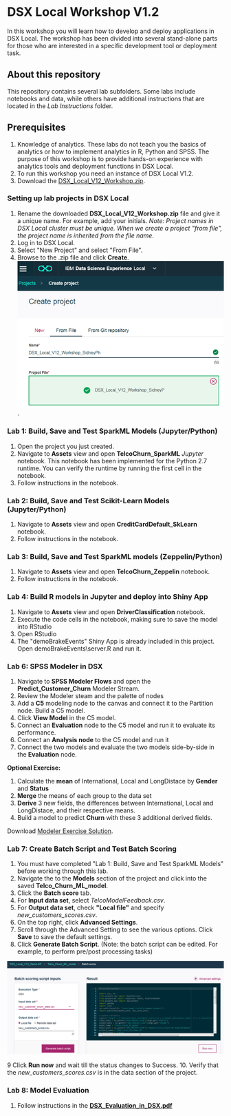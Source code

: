 # DSX Local Workshop V1.2
In this workshop you will learn how to develop and deploy applications in DSX Local. The workshop has been divided into several stand-alone parts for those who are interested in a specific development tool or deployment task. 

## About this repository
This repository contains several lab subfolders. Some labs include notebooks and data, while others have additional instructions that are located in the *Lab Instructions* folder. 

## Prerequisites
1. Knowledge of analytics. These labs do not teach you the basics of analytics or how to implement analytics in R, Python and SPSS. The purpose of this workshop is to provide hands-on experience with analytics tools and deployment functions in DSX Local. 
2. To run this workshop you need an instance of DSX Local V1.2. 
3. Download the [DSX_Local_V12_Workshop.zip](https://github.com/SidneyPhoon/DSX_Local_Workshop_V12/blob/master/DSX%20Local%20Projects/DSX_Local_V12_Workshop.zip?raw=true).

### Setting up lab projects in DSX Local
1. Rename the downloaded **DSX_Local_V12_Workshop.zip** file and give it a unique name.  For example, add your initials.    *Note: Project names in DSX Local cluster must be unique. When we create a project "from file", the project name is inherited from the file name*.
2. Log in to DSX Local.
3. Select "New Project" and select "From File".
4. Browse to the .zip file and click **Create**.
![ProjectFromFile](/img/CreateProjectFromFile.png?raw=true).

### Lab 1: Build, Save and Test SparkML Models (Jupyter/Python)
1. Open the project you just created. 
2. Navigate to **Assets** view and open **TelcoChurn_SparkML** *Jupyter* notebook. This notebook has been implemented for the Python 2.7 runtime. You can verify the runtime by running the first cell in the notebook. 
3. Follow instructions in the notebook.

### Lab 2: Build, Save and Test Scikit-Learn Models (Jupyter/Python)
1. Navigate to **Assets** view and open **CreditCardDefault_SkLearn** notebook.  
2. Follow instructions in the notebook.

### Lab 3: Build, Save and Test SparkML models (Zeppelin/Python)
1. Navigate to **Assets** view and open **TelcoChurn_Zeppelin** notebook.  
2. Follow instructions in the notebook.

### Lab 4: Build R models in Jupyter and deploy into Shiny App
1. Navigate to **Assets** view and open **DriverClassification** notebook.  
2. Execute the code cells in the notebook, making sure to save the model into RStudio
3. Open RStudio
4. The "demoBrakeEvents" Shiny App is already included in this project.  Open demoBrakeEvents\server.R and run it.


### Lab 6: SPSS Modeler in DSX
1. Navigate to **SPSS Modeler Flows** and open the **Predict_Customer_Churn** Modeler Stream.
2. Review the Modeler steam and the palette of nodes
3. Add a **C5** modeling node to the canvas and connect it to the Partition node.  Build a C5 model.
4. Click **View Model** in the C5 model.
4. Connect an **Evaluation** node to the C5 model and run it to evaluate its performance.
5. Connect an **Analysis node** to the C5 model and run it
6. Connect the two models and evaluate the two models side-by-side in the **Evaluation** node.

**Optional Exercise:**
1.  Calculate the **mean** of International, Local and LongDistace by **Gender** and **Status**
2.  **Merge** the means of each group to the data set
3.  **Derive** 3 new fields, the differences between International, Local and LongDistace, and their respective means.
4.  Build a model to predict **Churn** with these 3 additional derived fields.

Download [Modeler Exercise Solution](https://github.com/SidneyPhoon/DSX_Local_Workshop_V12/blob/master/modeler/Predict_Customer_Churn_Solution.str?raw=true).



### Lab 7: Create Batch Script and Test Batch Scoring
1. You must have completed "Lab 1: Build, Save and Test SparkML Models" before working through this lab.
2. Navigate the to the **Models** section of the project and click into the saved **Telco_Churn_ML_model**.
3. Click the **Batch score** tab.
4. For **Input data set**, select *TelcoModelFeedback.csv*.
5. For **Output data set**, check **"Local file"** and specify *new_customers_scores.csv*.
6. On the top right, click **Advanced Settings**.
7. Scroll through the Advanced Setting to see the various options.  Click **Save** to save the default settings.
8. Click **Generate Batch Script**.  (Note: the batch script can be edited. For example, to perform pre/post processing tasks)

![batchscoring](/img/batch_scoring.png?raw=true)

9  Click **Run now** and wait till the status changes to Success.
10. Verify that the *new_customers_scores.csv* is in the data section of the project.

### Lab 8: Model Evaluation
1. Follow instructions in the **[DSX_Evaluation_in_DSX.pdf](https://github.com/SidneyPhoon/DSX_Local_Workshop/blob/master/Lab%20Instructions/DSX_Evaluation_in_DSX.pdf)** 

